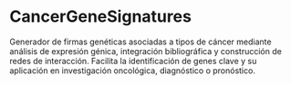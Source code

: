 # CancerGeneSignatures
Generador de firmas genéticas asociadas a tipos de cáncer mediante análisis de expresión génica, integración bibliográfica y construcción de redes de interacción. Facilita la identificación de genes clave y su aplicación en investigación oncológica, diagnóstico o pronóstico.
